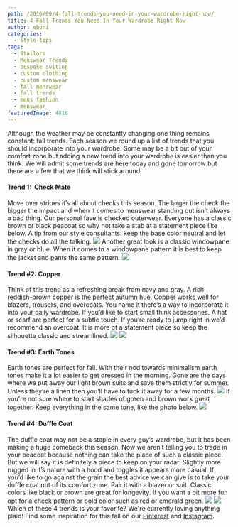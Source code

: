 ```yaml
---
path: /2016/09/4-fall-trends-you-need-in-your-wardrobe-right-now/
title: 4 Fall Trends You Need In Your Wardrobe Right Now
author: eboni
categories: 
  - style-tips
tags: 
  - 9tailors
  - Menswear Trends
  - bespoke suiting
  - custom clothing
  - custom menswear
  - fall menswear
  - fall trends
  - mens fashion
  - menswear
featuredImage: 4816
---
```

Although the weather may be constantly changing one thing remains constant: fall trends. Each season we round up a list of trends that you should incorporate into your wardrobe. Some may be a bit out of your comfort zone but adding a new trend into your wardrobe is easier than you think. We will admit some trends are here today and gone tomorrow but there are a few that we think will stick around.

#### Trend 1:  Check Mate

Move over stripes it’s all about checks this season. The larger the check the bigger the impact and when it comes to menswear standing out isn’t always a bad thing. Our personal fave is checked outerwear. Everyone has a classic brown or black peacoat so why not take a stab at a statement piece like below. A tip from our style consultants: keep the base color neutral and let the checks do all the talking. ![](https://s-media-cache-ak0.pinimg.com/564x/7b/d1/3f/7bd13faadcd6b32bc238f943ecd199cf.jpg) Another great look is a classic windowpane in gray or blue. When it comes to a windowpane pattern it is best to keep the jacket and pants the same pattern. ![](https://s-media-cache-ak0.pinimg.com/564x/df/c4/bd/dfc4bd0a90fbaab0d0933852c83726a1.jpg)  

#### Trend #2: Copper

Think of this trend as a refreshing break from navy and gray. A rich  reddish-brown copper is the perfect autumn hue. Copper works well for blazers, trousers, and overcoats. You name it there’s a way to incorporate it into your daily wardrobe. If you’d like to start small think accessories. A hat or scarf are perfect for a subtle touch. If you’re ready to jump right in we’d recommend an overcoat. It is more of a statement piece so keep the silhouette classic and streamlined. ![](https://s-media-cache-ak0.pinimg.com/564x/48/52/14/485214cc02d7b5a1cf99c6fea38d19a3.jpg) ![](https://s-media-cache-ak0.pinimg.com/564x/59/cb/36/59cb36cefc0f55dfd92a76b27e139874.jpg)  

#### Trend #3: Earth Tones

Earth tones are perfect for fall. With their nod towards minimalism earth tones make it a lot easier to get dressed in the morning. Gone are the days where we put away our light brown suits and save them strictly for summer. Unless they’re a linen then you’ll have to tuck it away for a few months. ![](https://s-media-cache-ak0.pinimg.com/564x/c2/55/23/c25523ee51967221e01cac9354349065.jpg) If you're not sure where to start shades of green and brown work great together. Keep everything in the same tone, like the photo below. ![](https://s-media-cache-ak0.pinimg.com/564x/b4/6a/98/b46a98047066d63b4090ca575a7cf1a6.jpg)

#### Trend #4: Duffle Coat

The duffle coat may not be a staple in every guy’s wardrobe, but it has been making a huge comeback this season. Now we aren’t telling you to trade in your peacoat because nothing can take the place of such a classic piece. But we will say it is definitely a piece to keep on your radar. Slightly more rugged in it’s nature with a hood and toggles it appears more casual. If you’d like to go against the grain the best advice we can give is to take your duffle coat out of its comfort zone. Pair it with a blazer or suit. Classic colors like black or brown are great for longevity. If you want a bit more fun opt for a check pattern or bold color such as red or emerald green. ![](https://s-media-cache-ak0.pinimg.com/564x/ab/a6/c2/aba6c2bb5f3ba22fce994c4a9545e409.jpg) ![](https://s-media-cache-ak0.pinimg.com/564x/56/f7/56/56f75602604ee65c4e521965c16d426b.jpg) Which of these 4 trends is your favorite? We're currently loving anything plaid! Find some inspiration for this fall on our [Pinterest](https://www.pinterest.com/9tailors/) and [Instagram](https://www.instagram.com/9tailors/).